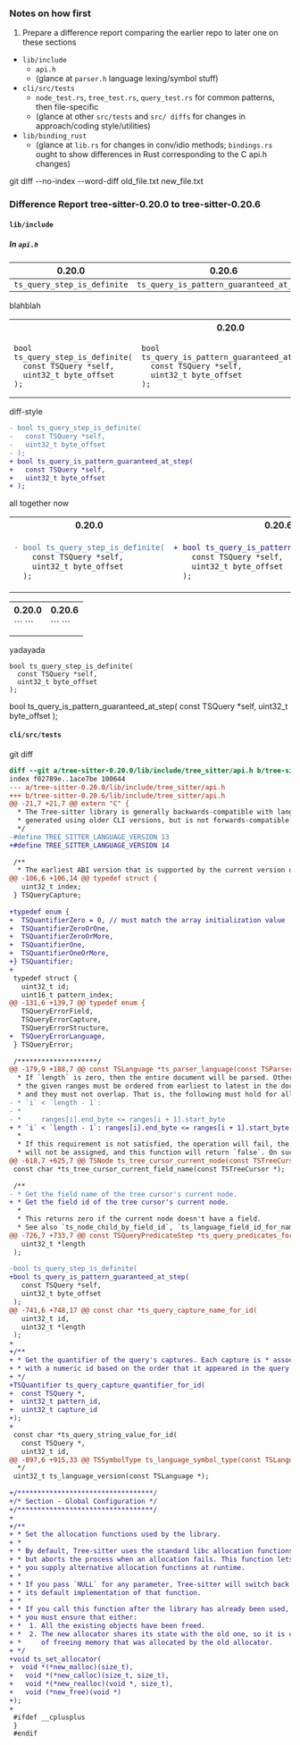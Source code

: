 ### Notes on how first

1. Prepare a difference report comparing the earlier repo to later one on these sections 

- `lib/include`
  - `api.h`
  - (glance at `parser.h` language lexing/symbol stuff)
- `cli/src/tests`
  - `node_test.rs`, `tree_test.rs`, `query_test.rs` for common patterns, then file-specific
  - (glance at other `src/tests` and `src/ diffs` for changes in approach/coding style/utilities)
- `lib/binding_rust`
  - (glance at `lib.rs` for changes in conv/idio methods; `bindings.rs` ought to show differences in Rust corresponding to the C api.h changes)


git diff --no-index --word-diff old_file.txt new_file.txt




### Difference Report tree-sitter-0.20.0 to tree-sitter-0.20.6

#### `lib/include`

##### In `api.h`

| 0.20.0 | 0.20.6 |
|---|---|
|`ts_query_step_is_definite`| `ts_query_is_pattern_guaranteed_at_step`|

blahblah

<table><tr><th></th><th>0.20.0</th><th></th><th>0.20.6</th></tr>
<tr>
  <td>
  
```
bool ts_query_step_is_definite(
  const TSQuery *self,
  uint32_t byte_offset
);
```
  </td>
  <td>
  
```
bool ts_query_is_pattern_guaranteed_at_step(
  const TSQuery *self,
  uint32_t byte_offset
);
```
  </td>
</tr>
<tr>
</tr>
</table>

diff-style

```diff
- bool ts_query_step_is_definite(
-   const TSQuery *self,
-   uint32_t byte_offset
- );
+ bool ts_query_is_pattern_guaranteed_at_step(
+   const TSQuery *self,
+   uint32_t byte_offset
+ );
```

all together now

<table><tr><th>0.20.0</th><th>0.20.6</th></tr>
<tr>
  <td>
  
```diff
- bool ts_query_step_is_definite(
    const TSQuery *self,
    uint32_t byte_offset
  );
```
  </td>
  <td>
  
```diff
+ bool ts_query_is_pattern_guaranteed_at_step(
    const TSQuery *self,
    uint32_t byte_offset
  );
```
  </td>
</tr>
<tr>
</tr>
</table>




<table><tr><th>0.20.0</th><th>0.20.6</th></tr>
<tr>
  <td>
```
```
  </td>
  <td>
```
```
  </td>
</tr>
<tr>
  <td>
  </td>
  <td>
  </td>
</tr>
</table>

yadayada

```
bool ts_query_step_is_definite(
  const TSQuery *self,
  uint32_t byte_offset
);
```


bool ts_query_is_pattern_guaranteed_at_step(
  const TSQuery *self,
  uint32_t byte_offset
);

#### `cli/src/tests`



git diff

```diff
diff --git a/tree-sitter-0.20.0/lib/include/tree_sitter/api.h b/tree-sitter-0.20.6/lib/include/tree_sitter/api.h
index f02789e..1ace7be 100644
--- a/tree-sitter-0.20.0/lib/include/tree_sitter/api.h
+++ b/tree-sitter-0.20.6/lib/include/tree_sitter/api.h
@@ -21,7 +21,7 @@ extern "C" {
  * The Tree-sitter library is generally backwards-compatible with languages
  * generated using older CLI versions, but is not forwards-compatible.
  */
-#define TREE_SITTER_LANGUAGE_VERSION 13
+#define TREE_SITTER_LANGUAGE_VERSION 14
 
 /**
  * The earliest ABI version that is supported by the current version of the
@@ -106,6 +106,14 @@ typedef struct {
   uint32_t index;
 } TSQueryCapture;
 
+typedef enum {
+  TSQuantifierZero = 0, // must match the array initialization value
+  TSQuantifierZeroOrOne,
+  TSQuantifierZeroOrMore,
+  TSQuantifierOne,
+  TSQuantifierOneOrMore,
+} TSQuantifier;
+
 typedef struct {
   uint32_t id;
   uint16_t pattern_index;
@@ -131,6 +139,7 @@ typedef enum {
   TSQueryErrorField,
   TSQueryErrorCapture,
   TSQueryErrorStructure,
+  TSQueryErrorLanguage,
 } TSQueryError;
 
 /********************/
@@ -179,9 +188,7 @@ const TSLanguage *ts_parser_language(const TSParser *self);
  * If `length` is zero, then the entire document will be parsed. Otherwise,
  * the given ranges must be ordered from earliest to latest in the document,
  * and they must not overlap. That is, the following must hold for all
- * `i` < `length - 1`:
- *
- *     ranges[i].end_byte <= ranges[i + 1].start_byte
+ * `i` < `length - 1`: ranges[i].end_byte <= ranges[i + 1].start_byte
  *
  * If this requirement is not satisfied, the operation will fail, the ranges
  * will not be assigned, and this function will return `false`. On success,
@@ -618,7 +625,7 @@ TSNode ts_tree_cursor_current_node(const TSTreeCursor *);
 const char *ts_tree_cursor_current_field_name(const TSTreeCursor *);
 
 /**
- * Get the field name of the tree cursor's current node.
+ * Get the field id of the tree cursor's current node.
  *
  * This returns zero if the current node doesn't have a field.
  * See also `ts_node_child_by_field_id`, `ts_language_field_id_for_name`.
@@ -726,7 +733,7 @@ const TSQueryPredicateStep *ts_query_predicates_for_pattern(
   uint32_t *length
 );
 
-bool ts_query_step_is_definite(
+bool ts_query_is_pattern_guaranteed_at_step(
   const TSQuery *self,
   uint32_t byte_offset
 );
@@ -741,6 +748,17 @@ const char *ts_query_capture_name_for_id(
   uint32_t id,
   uint32_t *length
 );
+
+/**
+ * Get the quantifier of the query's captures. Each capture is * associated
+ * with a numeric id based on the order that it appeared in the query's source.
+ */
+TSQuantifier ts_query_capture_quantifier_for_id(
+  const TSQuery *,
+  uint32_t pattern_id,
+  uint32_t capture_id
+);
+
 const char *ts_query_string_value_for_id(
   const TSQuery *,
   uint32_t id,
@@ -897,6 +915,33 @@ TSSymbolType ts_language_symbol_type(const TSLanguage *, TSSymbol);
  */
 uint32_t ts_language_version(const TSLanguage *);
 
+/**********************************/
+/* Section - Global Configuration */
+/**********************************/
+
+/**
+ * Set the allocation functions used by the library.
+ *
+ * By default, Tree-sitter uses the standard libc allocation functions,
+ * but aborts the process when an allocation fails. This function lets
+ * you supply alternative allocation functions at runtime.
+ * 
+ * If you pass `NULL` for any parameter, Tree-sitter will switch back to
+ * its default implementation of that function.
+ * 
+ * If you call this function after the library has already been used, then
+ * you must ensure that either:
+ *  1. All the existing objects have been freed.
+ *  2. The new allocator shares its state with the old one, so it is capable
+ *     of freeing memory that was allocated by the old allocator.
+ */
+void ts_set_allocator(
+  void *(*new_malloc)(size_t),
+	void *(*new_calloc)(size_t, size_t),
+	void *(*new_realloc)(void *, size_t),
+	void (*new_free)(void *)
+);
+
 #ifdef __cplusplus
 }
 #endif
```
